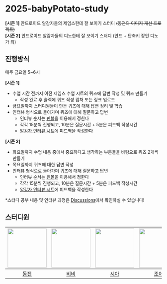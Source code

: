 # 2025-babyPotato-study
**[시즌 1]**
안드로이드 알감자들의 제임스한테 잘 보이기 스터디 ~~(동전의 이미지 개선 프로젝트)~~  
**[시즌 2]**
안드로이드 알감자들의 디노한테 잘 보이기 스터디 (안드 + 단축키 장인 디노가 되)

## 진행방식
매주 금요일 5~6시

**[시즌 1]**  
- 수업 시간 전까지 이전 제임스 수업 시트의 퀴즈에 답변 작성 및 퀴즈 만들기
   - 작성 완료 후 슬랙에 퀴즈 작성 캡처 또는 링크 업로드
- 금요일까지 스터디원들이 만든 퀴즈에 대해 답변 정리 및 학습
- 인터뷰 형식으로 돌아가며 퀴즈에 대해 질문하고 답변
  - 인터뷰 순서는 [핀볼](https://lazygyu.github.io/roulette/)을 이용해서 정한다
  - 각각 15분씩 진행되고, 10분은 질문시간 + 5분은 피드백 작성시간
  - [알감자 인터뷰 시트](https://docs.google.com/spreadsheets/d/1p1Lc3y9uuVwTD1XQ3kLpBCiUfVt9qtz0Rdv3FxXaBDc/edit?usp=sharing)에 피드백을 작성한다
 
**[시즌 2]**  
- 화요일까지 수업 내용 중에서 중요하다고 생각하는 부분들을 바탕으로 퀴즈 2개씩 만들기
- 목요일까지 퀴즈에 대한 답변 작성
- 인터뷰 형식으로 돌아가며 퀴즈에 대해 질문하고 답변
  - 인터뷰 순서는 [핀볼](https://lazygyu.github.io/roulette/)을 이용해서 정한다
  - 각각 15분씩 진행되고, 10분은 질문시간 + 5분은 피드백 작성시간
  - [알감자 인터뷰 시트](https://docs.google.com/spreadsheets/d/1p1Lc3y9uuVwTD1XQ3kLpBCiUfVt9qtz0Rdv3FxXaBDc/edit?usp=sharing)에 피드백을 작성한다
 
*스터디 공부 내용 및 인터뷰 과정은 [Discussions](https://github.com/woowacourse-study/2025-babyPotato-study/discussions)에서 확인하실 수 있습니다!

## 스터디원
| <img src="https://github.com/donghyun81.png" width="125"/> | <img src="https://github.com/rosemin928.png" width="125"/> | <img src="https://github.com/Leeyerin0210.png" width="125"/> | <img src="https://github.com/gahyunkim.png" width="125"/> |
|:---------:|:---------:|:---------:|:---------:|
|[동전](https://github.com/donghyun81)</br>|[비비](https://github.com/rosemin928)</br>|[시아](https://github.com/Leeyerin0210)</br>|[조이](https://github.com/gahyunkim)</br>|
</br>
